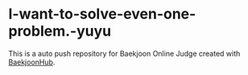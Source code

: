 # I-want-to-solve-even-one-problem.-yuyu
This is a auto push repository for Baekjoon Online Judge created with [BaekjoonHub](https://github.com/BaekjoonHub/BaekjoonHub).

